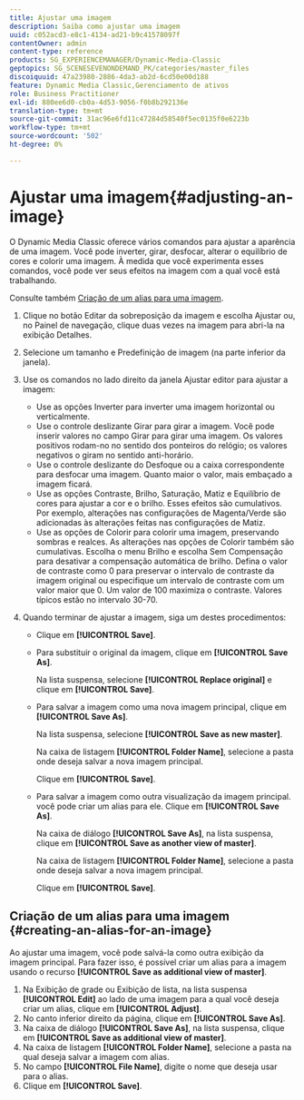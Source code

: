 ```yaml
---
title: Ajustar uma imagem
description: Saiba como ajustar uma imagem
uuid: c052acd3-e8c1-4134-ad21-b9c41578097f
contentOwner: admin
content-type: reference
products: SG_EXPERIENCEMANAGER/Dynamic-Media-Classic
geptopics: SG_SCENESEVENONDEMAND_PK/categories/master_files
discoiquuid: 47a23980-2886-4da3-ab2d-6cd50e00d188
feature: Dynamic Media Classic,Gerenciamento de ativos
role: Business Practitioner
exl-id: 880ee6d0-cb0a-4d53-9056-f0b8b292136e
translation-type: tm+mt
source-git-commit: 31ac96e6fd11c47284d58540f5ec0135f0e6223b
workflow-type: tm+mt
source-wordcount: '502'
ht-degree: 0%

---
```


# Ajustar uma imagem{#adjusting-an-image}

O Dynamic Media Classic oferece vários comandos para ajustar a aparência de uma imagem. Você pode inverter, girar, desfocar, alterar o equilíbrio de cores e colorir uma imagem. À medida que você experimenta esses comandos, você pode ver seus efeitos na imagem com a qual você está trabalhando.

Consulte também [Criação de um alias para uma imagem](adjusting-image.md#creating_an_alias_for_an_image).

1. Clique no botão Editar da sobreposição da imagem e escolha Ajustar ou, no Painel de navegação, clique duas vezes na imagem para abri-la na exibição Detalhes.
1. Selecione um tamanho e Predefinição de imagem (na parte inferior da janela).
1. Use os comandos no lado direito da janela Ajustar editor para ajustar a imagem:

   * Use as opções Inverter para inverter uma imagem horizontal ou verticalmente.
   * Use o controle deslizante Girar para girar a imagem. Você pode inserir valores no campo Girar para girar uma imagem. Os valores positivos rodam-no no sentido dos ponteiros do relógio; os valores negativos o giram no sentido anti-horário.
   * Use o controle deslizante do Desfoque ou a caixa correspondente para desfocar uma imagem. Quanto maior o valor, mais embaçado a imagem ficará.
   * Use as opções Contraste, Brilho, Saturação, Matiz e Equilíbrio de cores para ajustar a cor e o brilho. Esses efeitos são cumulativos. Por exemplo, alterações nas configurações de Magenta/Verde são adicionadas às alterações feitas nas configurações de Matiz.
   * Use as opções de Colorir para colorir uma imagem, preservando sombras e realces. As alterações nas opções de Colorir também são cumulativas. Escolha o menu Brilho e escolha Sem Compensação para desativar a compensação automática de brilho. Defina o valor de contraste como 0 para preservar o intervalo de contraste da imagem original ou especifique um intervalo de contraste com um valor maior que 0. Um valor de 100 maximiza o contraste. Valores típicos estão no intervalo 30-70.

1. Quando terminar de ajustar a imagem, siga um destes procedimentos:

   * Clique em **[!UICONTROL Save]**.
   * Para substituir o original da imagem, clique em **[!UICONTROL Save As]**.

      Na lista suspensa, selecione **[!UICONTROL Replace original]** e clique em **[!UICONTROL Save]**.

   * Para salvar a imagem como uma nova imagem principal, clique em **[!UICONTROL Save As]**.

      Na lista suspensa, selecione **[!UICONTROL Save as new master]**.

      Na caixa de listagem **[!UICONTROL Folder Name]**, selecione a pasta onde deseja salvar a nova imagem principal.

      Clique em **[!UICONTROL Save]**.

   * Para salvar a imagem como outra visualização da imagem principal. você pode criar um alias para ele. Clique em **[!UICONTROL Save As]**.

      Na caixa de diálogo **[!UICONTROL Save As]**, na lista suspensa, clique em **[!UICONTROL Save as another view of master]**.

      Na caixa de listagem **[!UICONTROL Folder Name]**, selecione a pasta onde deseja salvar a nova imagem principal.

      Clique em **[!UICONTROL Save]**.

## Criação de um alias para uma imagem {#creating-an-alias-for-an-image}

Ao ajustar uma imagem, você pode salvá-la como outra exibição da imagem principal. Para fazer isso, é possível criar um alias para a imagem usando o recurso **[!UICONTROL Save as additional view of master]**.

1. Na Exibição de grade ou Exibição de lista, na lista suspensa **[!UICONTROL Edit]** ao lado de uma imagem para a qual você deseja criar um alias, clique em **[!UICONTROL Adjust]**.
1. No canto inferior direito da página, clique em **[!UICONTROL Save As]**.
1. Na caixa de diálogo **[!UICONTROL Save As]**, na lista suspensa, clique em **[!UICONTROL Save as additional view of master]**.
1. Na caixa de listagem **[!UICONTROL Folder Name]**, selecione a pasta na qual deseja salvar a imagem com alias.
1. No campo **[!UICONTROL File Name]**, digite o nome que deseja usar para o alias.
1. Clique em **[!UICONTROL Save]**.

